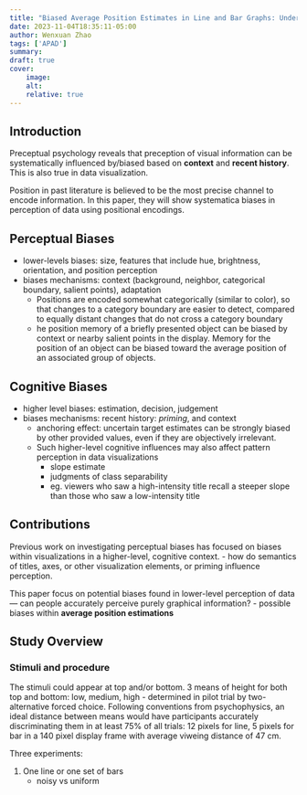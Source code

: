 ```yaml
---
title: "Biased Average Position Estimates in Line and Bar Graphs: Underestimation, Overestimation, and Perceptual Pull"
date: 2023-11-04T18:35:11-05:00
author: Wenxuan Zhao
tags: ['APAD']
summary: 
draft: true
cover:
    image: 
    alt: 
    relative: true
---
```

## Introduction
Preceptual psychology reveals that preception of visual information can be systematically influenced by/biased based on **context** and **recent history**. This is also true in data visualization. 

Position in past literature is believed to be the most precise channel to encode information. In this paper, they will show systematica biases in perception of data using positional encodings.

## Perceptual Biases
- lower-levels biases: size, features that include hue, brightness, orientation, and position perception 
- biases mechanisms: context (background, neighbor, categorical boundary, salient points), adaptation
    - Positions are encoded somewhat categorically (similar to color), so that changes to a category boundary are easier to detect, compared to equally distant changes that do not cross a category boundary
    - he position memory of a briefly presented object can be biased by context or nearby salient points in the display. Memory for the position of an object can be biased toward the average position of an associated group of objects.

## Cognitive Biases
- higher level biases: estimation, decision, judgement
- biases mechanisms: recent history: *priming*, and context
    - anchoring effect: uncertain target estimates can be strongly biased by other provided values, even if they are objectively irrelevant.
    - Such higher-level cognitive influences may also affect pattern perception in data visualizations
        - slope estimate
        - judgments of class separability
        - eg. viewers who saw a high-intensity title recall a steeper slope than those who saw a low-intensity title 

## Contributions 
Previous work on investigating perceptual biases has focused on biases within visualizations in a higher-level, cognitive context. 
    - how do semantics of titles, axes, or other visualization elements, or priming influence perception. 

This paper focus on potential biases found in lower-level perception of data — can people accurately perceive purely graphical information?
    - possible biases within **average position estimations**

## Study Overview

### Stimuli and procedure
The stimuli could appear at top and/or bottom. 3 means of height for both top and bottom: low, medium, high
    - determined in pilot trial by two-alternative forced choice. Following conventions from psychophysics, an ideal distance between means would have participants accurately discriminating them in at least 75% of all trials: 12 pixels for line, 5 pixels for bar in a 140 pixel display frame with average viweing distance of 47 cm.

Three experiments:
1. One line or one set of bars 
    - noisy vs uniform


